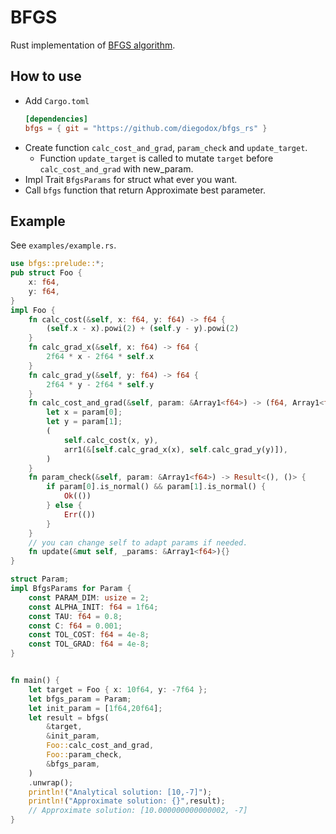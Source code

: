 # BFGS

Rust implementation of [BFGS algorithm](https://www.wikiwand.com/en/Broyden%E2%80%93Fletcher%E2%80%93Goldfarb%E2%80%93Shanno_algorithm).

## How to use

- Add `Cargo.toml`
    ```toml
    [dependencies]
    bfgs = { git = "https://github.com/diegodox/bfgs_rs" }
    ```
- Create function `calc_cost_and_grad`, `param_check` and `update_target`.
  - Function `update_target` is called to mutate `target` before `calc_cost_and_grad` with new_param.
- Impl Trait `BfgsParams` for struct what ever you want.
- Call `bfgs` function that return Approximate best parameter.

## Example

See `examples/example.rs`.

```rust
use bfgs::prelude::*;
pub struct Foo {
    x: f64,
    y: f64,
}
impl Foo {
    fn calc_cost(&self, x: f64, y: f64) -> f64 {
        (self.x - x).powi(2) + (self.y - y).powi(2)
    }
    fn calc_grad_x(&self, x: f64) -> f64 {
        2f64 * x - 2f64 * self.x
    }
    fn calc_grad_y(&self, y: f64) -> f64 {
        2f64 * y - 2f64 * self.y
    }
    fn calc_cost_and_grad(&self, param: &Array1<f64>) -> (f64, Array1<f64>) {
        let x = param[0];
        let y = param[1];
        (
            self.calc_cost(x, y),
            arr1(&[self.calc_grad_x(x), self.calc_grad_y(y)]),
        )
    }
    fn param_check(&self, param: &Array1<f64>) -> Result<(), ()> {
        if param[0].is_normal() && param[1].is_normal() {
            Ok(())
        } else {
            Err(())
        }
    }
    // you can change self to adapt params if needed.
    fn update(&mut self, _params: &Array1<f64>){}
}

struct Param;
impl BfgsParams for Param {
    const PARAM_DIM: usize = 2;
    const ALPHA_INIT: f64 = 1f64;
    const TAU: f64 = 0.8;
    const C: f64 = 0.001;
    const TOL_COST: f64 = 4e-8;
    const TOL_GRAD: f64 = 4e-8;
}


fn main() {
    let target = Foo { x: 10f64, y: -7f64 };
    let bfgs_param = Param;
    let init_param = [1f64,20f64];
    let result = bfgs(
        &target,
        &init_param,
        Foo::calc_cost_and_grad,
        Foo::param_check,
        &bfgs_param,
    )
    .unwrap();
    println!("Analytical solution: [10,-7]");
    println!("Approximate solution: {}",result);
    // Approximate solution: [10.000000000000002, -7]
}
```
